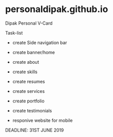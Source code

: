 # personaldipak.github.io
Dipak Personal V-Card

Task-list 

- create Side navigation bar 
- create banner/home
- create about 
- create skills 
- create resumes
- create services 
- create portfolio 
- create testimonials 

- responive website for mobile 

DEADLINE: 31ST JUNE 2019 

